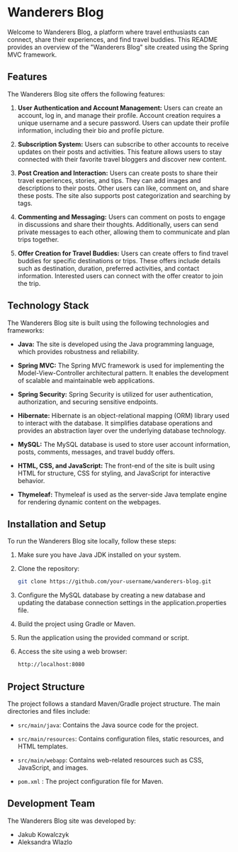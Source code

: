 # Wanderers Blog

Welcome to Wanderers Blog, a platform where travel enthusiasts can connect, share their experiences, and find travel buddies. This README provides an overview of the "Wanderers Blog" site created using the Spring MVC framework.

## Features

The Wanderers Blog site offers the following features:

1. **User Authentication and Account Management:** Users can create an account, log in, and manage their profile. Account creation requires a unique username and a secure password. Users can update their profile information, including their bio and profile picture.

2. **Subscription System:** Users can subscribe to other accounts to receive updates on their posts and activities. This feature allows users to stay connected with their favorite travel bloggers and discover new content.

3. **Post Creation and Interaction:** Users can create posts to share their travel experiences, stories, and tips. They can add images and descriptions to their posts. Other users can like, comment on, and share these posts. The site also supports post categorization and searching by tags.

4. **Commenting and Messaging:** Users can comment on posts to engage in discussions and share their thoughts. Additionally, users can send private messages to each other, allowing them to communicate and plan trips together.

5. **Offer Creation for Travel Buddies:** Users can create offers to find travel buddies for specific destinations or trips. These offers include details such as destination, duration, preferred activities, and contact information. Interested users can connect with the offer creator to join the trip.

## Technology Stack

The Wanderers Blog site is built using the following technologies and frameworks:

- **Java:** The site is developed using the Java programming language, which provides robustness and reliability.

- **Spring MVC:** The Spring MVC framework is used for implementing the Model-View-Controller architectural pattern. It enables the development of scalable and maintainable web applications.

- **Spring Security:** Spring Security is utilized for user authentication, authorization, and securing sensitive endpoints.

- **Hibernate:** Hibernate is an object-relational mapping (ORM) library used to interact with the database. It simplifies database operations and provides an abstraction layer over the underlying database technology.

- **MySQL:** The MySQL database is used to store user account information, posts, comments, messages, and travel buddy offers.

- **HTML, CSS, and JavaScript:** The front-end of the site is built using HTML for structure, CSS for styling, and JavaScript for interactive behavior.

- **Thymeleaf:** Thymeleaf is used as the server-side Java template engine for rendering dynamic content on the webpages.

## Installation and Setup

To run the Wanderers Blog site locally, follow these steps:

1. Make sure you have Java JDK installed on your system.

2. Clone the repository:

   ```bash
   git clone https://github.com/your-username/wanderers-blog.git
   ```
3. Configure the MySQL database by creating a new database and updating the database connection settings in the application.properties file.

4. Build the project using Gradle or Maven.

5. Run the application using the provided command or script.

6. Access the site using a web browser:
	```bash
	http://localhost:8080
	```
	
## Project Structure

The project follows a standard Maven/Gradle project structure. The main directories and files include:

- `src/main/java`: Contains the Java source code for the project.

- `src/main/resources`: Contains configuration files, static resources, and HTML templates.

- `src/main/webapp`: Contains web-related resources such as CSS, JavaScript, and images.

- `pom.xml` : The project configuration file for Maven.

## Development Team

The Wanderers Blog site was developed by:
 - Jakub Kowalczyk
 - Aleksandra Wlazlo

